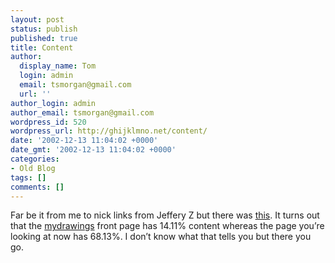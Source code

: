 ```yaml
---
layout: post
status: publish
published: true
title: Content
author:
  display_name: Tom
  login: admin
  email: tsmorgan@gmail.com
  url: ''
author_login: admin
author_email: tsmorgan@gmail.com
wordpress_id: 520
wordpress_url: http://ghijklmno.net/content/
date: '2002-12-13 11:04:02 +0000'
date_gmt: '2002-12-13 11:04:02 +0000'
categories:
- Old Blog
tags: []
comments: []
---
```

<!-- more -->

<p>Far be it from me to nick links from Jeffery Z but there was <a href="http://www.holovaty.com/tools/getcontentsize/">this</a>. It turns out that the <a href="/">mydrawings</a> front page has 14.11% content whereas the page you&#8217;re looking at now has 68.13%. I don&#8217;t know what that tells you but there you go.</p>

